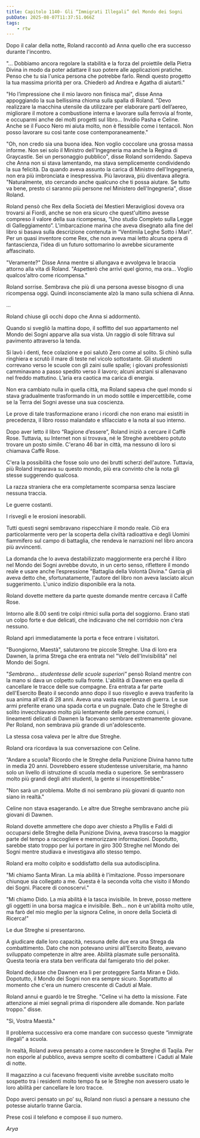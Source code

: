 ```yaml
---
title: Capitolo 1140- Gli “Immigrati Illegali” del Mondo dei Sogni
pubDate: 2025-08-07T11:37:51.066Z
tags:
    - rtw
---
```





















Dopo il calar della notte, Roland raccontò ad Anna quello che era successo durante l'incontro.






"... Dobbiamo ancora regolare la stabilità e la forza del proiettile della Pietra Divina in modo da poter adattare il suo potere alle applicazioni pratiche. Penso che tu sia l'unica persona che potrebbe farlo. Rendi questo progetto la tua massima priorità per ora. Chiederò ad Andrea e Agatha di aiutarti."






"Ho l’impressione che il mio lavoro non finisca mai", disse Anna appoggiando la sua bellissima chioma sulla spalla di Roland. "Devo realizzare la macchina utensile da utilizzare per elaborare parti dell’aereo, migliorare il motore a combustione interna e lavorare sulla ferrovia al fronte, e occuparmi anche dei molti progetti sul libro... Invidio Pasha e Celine. Anche se il Fuoco Nero mi aiuta molto, non è flessibile come i tentacoli. Non posso lavorare su così tante cose contemporaneamente."






"Oh, non credo sia una buona idea. Non voglio coccolare una grossa massa informe. Non sei solo il Ministro dell'Ingegneria ma anche la Regina di Graycastle. Sei un personaggio pubblico", disse Roland sorridendo. Sapeva che Anna non si stava lamentando, ma stava semplicemente condividendo la sua felicità. Da quando aveva assunto la carica di Ministro dell'Ingegneria, non era più imbronciata e inespressiva. Più lavorava, più diventava allegra. "Naturalmente, sto cercando anche qualcuno che ti possa aiutare. Se tutto va bene, presto ci saranno più persone nel Ministero dell'Ingegneria", disse Roland.






Roland pensò che Rex della Società dei Mestieri Meravigliosi doveva ora trovarsi ai Fiordi, anche se non era sicuro che quest'ultimo avesse compreso il valore della sua ricompensa, “Uno studio Completo sulla Legge di Galleggiamento”. L'imbarcazione marina che aveva disegnato alla fine del libro si basava sulla descrizione contenuta in “Ventimila Leghe Sotto i Mari”. Per un quasi inventore come Rex, che non aveva mai letto alcuna opera di fantascienza, l’idea di un futuro sottomarino lo avrebbe sicuramente affascinato.






"Veramente?" Disse Anna mentre si allungava e avvolgeva le braccia attorno alla vita di Roland. "Aspetterò che arrivi quel giorno, ma ora... Voglio qualcos'altro come ricompensa."






Roland sorrise. Sembrava che più di una persona avesse bisogno di una ricompensa oggi. Quindi inconsciamente alzò la mano sulla schiena di Anna.






...






Roland chiuse gli occhi dopo che Anna si addormentò.






Quando si svegliò la mattina dopo, il soffitto del suo appartamento nel Mondo dei Sogni apparve alla sua vista. Un raggio di sole filtrava sul pavimento attraverso la tenda.






Si lavò i denti, fece colazione e poi salutò Zero come al solito. Si chinò sulla ringhiera e scrutò il mare di teste nel vicolo sottostante. Gli studenti correvano verso le scuole con gli zaini sulle spalle; i giovani professionisti camminavano a passo spedito verso il lavoro; alcuni anziani si allenavano nel freddo mattutino. L’aria era caotica ma carica di energia.






Non era cambiato nulla in quella città, ma Roland sapeva che quel mondo si stava gradualmente trasformando in un modo sottile e impercettibile, come se la Terra dei Sogni avesse una sua coscienza.






Le prove di tale trasformazione erano i ricordi che non erano mai esistiti in precedenza, il libro rosso malandato e sfilacciato e la nota al suo interno.






Dopo aver letto il libro “Ragione d’essere”, Roland iniziò a cercare il Caffè Rose. Tuttavia, su Internet non si trovava, né le Streghe avrebbero potuto trovare un posto simile. C'erano 46 bar in città, ma nessuno di loro si chiamava Caffè Rose.






C'era la possibilità che fosse solo uno dei brutti scherzi dell'autore. Tuttavia, più Roland imparava su questo mondo, più era convinto che la nota gli stesse suggerendo qualcosa.






La razza straniera che era completamente scomparsa senza lasciare nessuna traccia.






Le guerre costanti.






I risvegli e le erosioni inesorabili.






Tutti questi segni sembravano rispecchiare il mondo reale. Ciò era particolarmente vero per la scoperta della civiltà radioattiva e degli Uomini fiammifero sul campo di battaglia, che rendeva le narrazioni nel libro ancora più avvincenti.






La domanda che lo aveva destabilizzato maggiormente era perché il libro nel Mondo dei Sogni avrebbe dovuto, in un certo senso, riflettere il mondo reale e usare anche l’espressione "Battaglia della Volontà Divina." Garcia gli aveva detto che, sfortunatamente, l'autore del libro non aveva lasciato alcun suggerimento. L'unico indizio disponibile era la nota.






Roland dovette mettere da parte queste domande mentre cercava il Caffè Rose.






Intorno alle 8.00 sentì tre colpi ritmici sulla porta del soggiorno. Erano stati un colpo forte e due delicati, che indicavano che nel corridoio non c’era nessuno.






Roland aprì immediatamente la porta e fece entrare i visitatori.






"Buongiorno, Maestà", salutarono tre piccole Streghe. Una di loro era Dawnen, la prima Strega che era entrata nel "Velo dell'Invisibilità" nel Mondo dei Sogni.






"<em>Sembrano... studentesse delle scuole superiori"</em> pensò Roland mentre con la mano si dava un colpetto sulla fronte. L'abilità di Dawnen era quella di cancellare le tracce delle sue compagne. Era entrata a far parte dell'Esercito Beato il secondo anno dopo il suo risveglio e aveva trasferito la sua anima all'età di 28 anni. Aveva una vasta esperienza di guerra. Le sue armi preferite erano una spada corta e un pugnale. Dato che le Streghe di solito invecchiavano molto più lentamente delle persone comuni, i lineamenti delicati di Dawnen la facevano sembrare estremamente giovane. Per Roland, non sembrava più grande di un'adolescente.






La stessa cosa valeva per le altre due Streghe.






Roland ora ricordava la sua conversazione con Celine.






“Andare a scuola? Ricordo che le Streghe della Punizione Divina hanno tutte in media 20 anni. Dovrebbero essere studentesse universitarie, ma hanno solo un livello di istruzione di scuola media o superiore. Se sembrassero molto più grandi degli altri studenti, la gente si insospettirebbe.”






"Non sarà un problema. Molte di noi sembrano più giovani di quanto non siano in realtà."






Celine non stava esagerando. Le altre due Streghe sembravano anche più giovani di Dawnen.






Roland dovette ammettere che dopo aver chiesto a Phyllis e Faldi di occuparsi delle Streghe della Punizione Divina, aveva trascorso la maggior parte del tempo a raccogliere e memorizzare informazioni. Dopotutto, sarebbe stato troppo per lui portare in giro 300 Streghe nel Mondo dei Sogni mentre studiava e investigava allo stesso tempo.






Roland era molto colpito e soddisfatto della sua autodisciplina.






"Mi chiamo Santa Miran. La mia abilità è l'imitazione. Posso impersonare chiunque sia collegato a me. Questa è la seconda volta che visito il Mondo dei Sogni. Piacere di conoscervi."






"Mi chiamo Dido. La mia abilità è la tasca invisibile. In breve, posso mettere gli oggetti in una borsa magica e invisibile. Beh... non è un'abilità molto utile, ma farò del mio meglio per la signora Celine, in onore della Società di Ricerca!"






Le due Streghe si presentarono.






A giudicare dalle loro capacità, nessuna delle due era una Strega da combattimento. Dato che non potevano unirsi all'Esercito Beato, avevano sviluppato competenze in altre aree. Abilità plasmate sulle personalità. Questa teoria era stata ben verificata dal famigerato trio del poker.






Roland dedusse che Dawnen era lì per proteggere Santa Miran e Dido. Dopotutto, il Mondo dei Sogni non era sempre sicuro. Soprattutto al momento che c'era un numero crescente di Caduti al Male.






Roland annuì e guardò le tre Streghe. "Celine vi ha detto la missione. Fate attenzione ai miei segnali prima di rispondere alle domande. Non parlate troppo.” disse.






"Sì, Vostra Maestà."






Il problema successivo era come mandare con successo queste “immigrate illegali” a scuola.






In realtà, Roland aveva pensato a come nascondere le Streghe di Taqila. Per non esporle al pubblico, aveva sempre scelto di combattere i Caduti al Male di notte.






Il magazzino a cui facevano frequenti visite avrebbe suscitato molto sospetto tra i residenti molto tempo fa se le Streghe non avessero usato le loro abilità per cancellare le loro tracce.






Dopo averci pensato un po’ su, Roland non riuscì a pensare a nessuno che potesse aiutarlo tranne Garcia.






Prese così il telefono e compose il suo numero.






<em>Arya</em>


                                


                                



